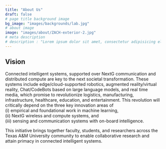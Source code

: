 ```yaml
---
title: "About Us"
draft: false
# page title background image
bg_image: "images/backgrounds/lab.jpg"
# about image
image: "images/about/ZACH-exterior-2.jpg"
# meta description
# description : "Lorem ipsum dolor sit amet, consectetur adipisicing elit, sed do eiusmod tempor incididunt ut labore. dolore magna aliqua. Ut enim ad minim veniam, quis nostrud."
---
```


## Vision

Connected intelligent systems, supported over NextG communication and distributed compute are key to the next societal transformation. These systems include edge/cloud-supported robotics, augmented reality/virtual reality, Chat/CodeBots based on large language models, and real time media, which promise to revolutionize logistics, manufacturing, infrastructure, healthcare, education, and entertainment. This revolution will critically depend on the three key innovation areas of    
(i) empirical and foundational work in machine learning,    
(ii) NextG wireless and compute systems, and    
(iii) sensing and communication systems with on-board intelligence. 

This initiative brings together faculty, students, and researchers across the Texas A&M University community to enable collaborative research and attain primacy in connected intelligent systems.
